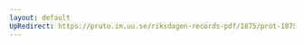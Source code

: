 ```yaml
---
layout: default
UpRedirect: https://pruto.im.uu.se/riksdagen-records-pdf/1875/prot-1875--ak--044/prot-1875--ak--044_016.pdf
---
```

